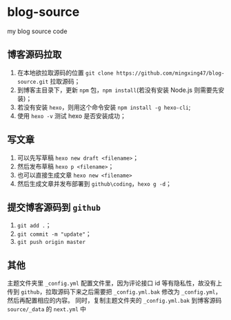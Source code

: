 # blog-source
my blog source code
## 博客源码拉取
1. 在本地欲拉取源码的位置 `git clone https://github.com/mingxing47/blog-source.git` 拉取源码；
2. 到博客主目录下，更新 `npm` 包，`npm install`(若没有安装 Node.js 则需要先安装)；
3. 若没有安装 `hexo`，则用这个命令安装 `npm install -g hexo-cli`;
4. 使用 `hexo -v` 测试 hexo 是否安装成功；
## 写文章
1. 可以先写草稿 `hexo new draft <filename>`；
2. 然后发布草稿 `hexo p <filename>`；
3. 也可以直接生成文章 `hexo new <filename>`
4. 然后生成文章并发布部署到 `github\coding`，`hexo g -d`；
## 提交博客源码到 `github`
1. `git add .`；
2. `git commit -m "update"`；
3. `git push origin master`
## 其他
主题文件夹里 `_config.yml` 配置文件里，因为评论接口 id 等有隐私性，故没有上传到 `github`，拉取源码下来之后需要把 `_config.yml.bak` 修改为 `_config.yml`，然后再配置相应的内容。
同时，复制主题文件夹的 `_config.yml.bak` 到博客源码 `source/_data` 的 `next.yml` 中